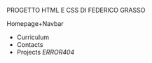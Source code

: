 PROGETTO HTML E CSS DI FEDERICO GRASSO

Homepage+Navbar
- Curriculum
- Contacts
- Projects *ERROR404*
